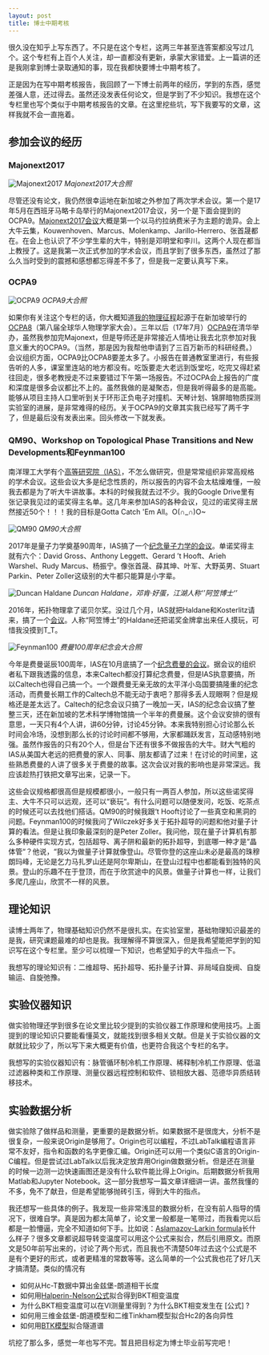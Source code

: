 ```yaml
---
layout: post
title: 博士中期考核
---
```


很久没在知乎上写东西了。不只是在这个专栏，这两三年甚至连答案都没写过几个。这个专栏有上百个人关注，却一直都没有更新，承蒙大家错爱。上一篇讲的还是我刚拿到博士录取通知的事，现在我都快要博士中期考核了。

正是因为在写中期考核报告，我回顾了一下博士前两年的经历，学到的东西，感觉差强人意，还过得去。虽然还没发表任何论文，但是学到了不少知识。我想在这个专栏里也写个类似于中期考核报告的文章。在这里挖些坑，写下我要写的文章，这样我就不会一直拖着。

## 参加会议的经历

### Majonext2017

![Majonext2017](/images/qe/majonext2017.jpg)
*Majonext2017大合照*

尽管还没有论文，我仍然很幸运地在新加坡之外参加了两次学术会议。第一个是17年5月在西班牙马略卡岛举行的Majonext2017会议，另一个是下面会提到的OCPA9。[Majonext2017会议](http://majonext2017.ifisc.uib-csic.es/)大概是第一个以马约拉纳费米子为主题的诡异。会上大牛云集，Kouwenhoven、Marcus、Molenkamp、Jarillo-Herrero、张首晟都在。在会上也认识了不少学生辈的大牛，特别是邓明堂和李川。这两个人现在都当上教授了。这是我第一次正式参加的学术会议，而且学到了很多东西，虽然过了那么久当时受到的震撼和感想都忘得差不多了，但是我一定要认真写下来。

### OCPA9

![OCPA9](/images/qe/ocpa9.jpg)
*OCPA9大合照*

如果你有关注这个专栏的话，你大概知道[我的物理征程](https://zhuanlan.zhihu.com/p/19788446)起源于在新加坡举行的[OCPA8](https://livestream.com/NTU/ocpa8)（第八届全球华人物理学家大会）。三年以后（17年7月）[OCPA9](http://ocpaweb.org/home/ocpa9-conference/)在清华举办，虽然我参加完Majonext，但是导师还是非常接近人情地让我去北京参加对我意义重大的OCPA9。（当然，那是因为我帮他申请到了三百万新币的科研经费。）会议组织方面，OCPA9比OCPA8要差太多了。小报告在普通教室里进行，有些报告听的人多，课室里连站的地方都没有。吃饭要走大老远到饭堂吃，吃完又得赶紧往回走，很多老教授走不过来要错过下午第一场报告。不过OCPA会上报告的广度和深度是很多会议都比不上的。虽然我做的是凝聚态，但是我听得最多的是高能。能够从项目主持人口里听到关于环形正负电子对撞机、天琴计划、锦屏暗物质探测实验室的进展，是非常难得的经历。关于OCPA9的文章其实我已经写了两千字了，但是最后没有发表出来。回头修改一下就发表。

### QM90、Workshop on Topological Phase Transitions and New Developments和Feynman100

南洋理工大学有个[高等研究院（IAS）](https://www.ntu.edu.sg/ias/Pages/default.aspx)，不怎么做研究，但是常常组织非常高规格的学术会议。这些会议大多是纪念性质的，所以报告的内容不会太枯燥难懂，一般我去都是为了听大牛讲故事。本科的时候我就去过不少。我的Google Drive里有张记录我见过的诺奖得主名单。这几年来参加IAS的各种会议，见过的诺奖得主居然接近50个！！！我的目标是Gotta Catch 'Em All。O(∩_∩)O~

![QM90](/images/qe/qm90.jpg)
*QM90大合照*

2017年是量子力学奠基90周年，IAS搞了一个[纪念量子力学的会议](https://www.ntu.edu.sg/IAS/Events/2017/QM90/Pages/default.aspx)。单诺奖得主就有六个：David Gross、Anthony Leggett、Gerard ’t Hooft、Arieh Warshel、​Rudy Marcus、杨振宁。像张首晟、薛其坤、叶军、大野英男、Stuart Parkin、Peter Zoller这级别的大牛都只能算是小字辈。

![Duncan Haldane](/images/qe/haldane.jpg)
*Duncan Haldane，邓肯·好蛋，江湖人称‘’阿笠博士‘’*

2016年，拓扑物理拿了诺贝尔奖。没过几个月，IAS就把Haldane和Kosterlitz请来，搞了一个[会议](https://www.ntu.edu.sg/IAS/Events/2017/TPT17/Pages/default.aspx)。人称“阿笠博士”的Haldane还把诺奖金牌拿出来任人摸玩，可惜我没摸到T_T。

![Feynman100](/images/qe/feynman100.jpg)
*费曼100周年纪念会大合照*

今年是费曼诞辰100周年，IAS在10月底搞了一个[纪念费曼的会议](https://www.ntu.edu.sg/IAS/Events/2018/RF100/Pages/default.aspx)。据会议的组织者私下跟我透露的信息，本来Caltech都没打算纪念费曼，但是IAS执意要搞，所以Caltech也得自己搞一个。一个跟费曼无亲无故的太平洋小岛国要搞隆重的纪念活动，而费曼长期工作的Caltech总不能无动于衷吧？那得多丢人现眼啊？但是规格还是差太远了。Caltech的纪念会议只搞了一晚加一天，IAS的纪念会议搞了整整三天，还在新加坡的艺术科学博物馆搞一个半年的费曼展。这个会议安排的很有意思，一天只有4个人讲，讲60分钟，讨论45分钟。本来我特别担心讨论那么长时间会冷场，没想到那么长的讨论时间都不够用，大家都踊跃发言，互动感特别地强。虽然作报告的只有20个人，但是台下还有很多不做报告的大牛。财大气粗的IAS从美国大老远的把费曼的家人、同事、朋友都请了过来！在讨论的时间里，这些熟悉费曼的人讲了很多关于费曼的故事。这次会议对我的影响也是非常深远。我应该趁热打铁把文章写出来，记录一下。

这些会议规格都很高但是规模都很小，一般只有一两百人参加，所以这些诺奖得主、大牛不只可以远观，还可以“亵玩“。有什么问题可以随便发问，吃饭、吃茶点的时候还可以去找他们搭话。QM90的时候我跟‘t Hooft讨论了一些真空和黑洞的问题。Feynman100的时候我问了Wilczek好多关于拓扑超导的问题和他对量子计算的看法。但是让我印象最深刻的是Peter Zoller。我问他，现在量子计算机有那么多种硬件实现方式，包括超导、离子阱和最新的拓扑超导，到底哪一种才是“晶体管“？他说，“我以为做量子计算就像登山。尽管你登的这座山未必是最高的珠穆朗玛峰，无论是乞力马扎罗山还是阿尔卑斯山，在登山过程中也都能看到独特的风景。登山的乐趣不在于登顶，而在于欣赏途中的风景。做量子计算也一样，让我们多爬几座山，欣赏不一样的风景。

## 理论知识

读博士两年了，物理基础知识仍然不是很扎实。在实验室里，基础物理知识最差的是我，研究课题最难的却也是我。我理解得不算很深入，但是我希望能把学到的知识写在这个专栏里。至少可以梳理一下知识，也希望知乎的大牛指点一下。

我想写的理论知识有：二维超导、拓扑超导、拓扑量子计算、非局域自旋阀、自旋输运、自旋弛豫。

## 实验仪器知识

做实验物理还学到很多在论文里比较少提到的实验仪器工作原理和使用技巧。上面提到的理论知识只要能看懂英文，就能找到很多相关文献。但是关于实验仪器的文献就比较少了，所以写下来大概更有价值，也更符合我这个专栏的名字。

我想写的实验仪器知识有：脉管循环制冷机工作原理、稀释制冷机工作原理、低温过滤器种类和工作原理、测量仪器远程控制和软件、锁相放大器、范德华异质结转移技术。

## 实验数据分析

做实验除了做样品和测量，更重要的是数据分析。如果数据不是很庞大，分析不是很复杂，一般来说Origin是够用了。Origin也可以编程，不过LabTalk编程语言非常不友好，指令和函数的名字更像汇编。Origin还可以用一个类似C语言的Origin-C编程。但是尝试过LabTalk以后我决定放弃用Origin做数据分析。但是还在测量的时候一边测一边快速画图还是没有什么软件能比得上Origin。后期数据分析我用Matlab和Jupyter Notebook。这一部分我想写一篇文章详细讲一讲。虽然我懂的不多，免不了献丑，但是希望能够抛砖引玉，得到大牛的指点。

我还想写一些具体的例子。我发现一些非常浅显的数据分析，在没有前人指导的情况下，很难自学。真是因为都太简单了，论文里一般都是一笔带过，而我看完以后都是一脸懵逼，完全不知道如何下手。比如说：[Aslamazov-Larkin formula](https://www.sciencedirect.com/science/article/abs/pii/0375960168906233)长什么样子？很多文章都说超导转变温度可以用这个公式来拟合，然后引用原文。而原文是50年前写出来的，讨论了两个形式，而且我也不清楚50年过去这个公式是不是有个更好的形式，或者更精准的常数等等。这么简单的一个公式我也花了好几天才搞清楚。类似的情况有

- 如何从Hc-T数据中算出金兹堡-朗道相干长度
- 如何用[Halperin-Nelson公式](https://journals.aps.org/prl/abstract/10.1103/PhysRevLett.41.121)拟合得到BKT相变温度
- 为什么BKT相变温度可以在VI测量里得到？为什么BKT相变发生在 [公式] ?
- 如何用三维金兹堡-朗道模型和二维Tinkham模型拟合Hc2的各向异性
- 如何用[BTK模型](https://journals.aps.org/prb/abstract/10.1103/PhysRevB.25.4515)拟合隧道谱

坑挖了那么多，感觉一年也写不完。暂且把目标定为博士毕业前写完吧！
